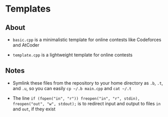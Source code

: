 # Templates


## About
 
 - `basic.cpp` is a minimalistic template for online contests like Codeforces and AtCoder
 
 - `template.cpp` is a lightweight template for online contests
 

## Notes
 
 - Symlink these files from the repository to your home directory as `.b`, `.t`, and `.u`, so you can easily `cp ~/.b main.cpp` and `cat ~/.t`
 
 - The line `if (fopen("in", "r")) freopen("in", "r", stdin), freopen("out", "w", stdout);` is to redirect input and  output to files `in` and `out`, if they exist
 
